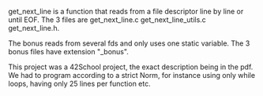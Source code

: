 get_next_line is a function that reads from a file descriptor line by line or until EOF. The 3 files are get_next_line.c get_next_line_utils.c get_next_line.h.

The bonus reads from several fds and only uses one static variable. The 3 bonus files have extension "_bonus".

This project was a 42School project, the exact description being in the pdf. We had to program according to a strict Norm, for instance using only while loops, having only 25 lines per function etc.
